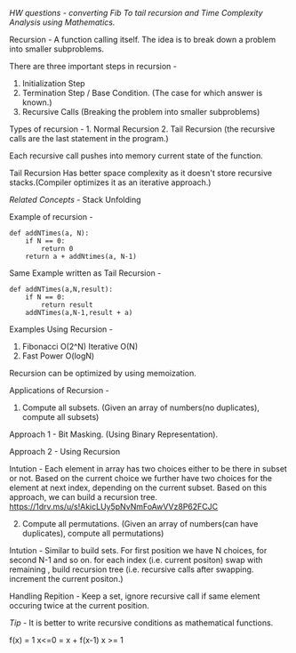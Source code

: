 _HW questions - converting Fib To tail recursion and Time Complexity Analysis using Mathematics._

Recursion - A function calling itself. The idea is to break down a problem into smaller subproblems.

There are three important steps in recursion - 

1. Initialization Step
2. Termination Step / Base Condition. (The case for which answer is known.)
3. Recursive Calls (Breaking the problem into smaller subproblems)

Types of recursion - 1. Normal Recursion 2. Tail Recursion (the recursive calls are the last statement in the program.)

Each recursive call pushes into memory current state of the function.

Tail Recursion Has better space complexity as it doesn't store recursive stacks.(Compiler optimizes it as an iterative approach.)

_Related Concepts_ - Stack Unfolding

Example of recursion - 

```
def addNTimes(a, N):
    if N == 0:
        return 0
    return a + addNtimes(a, N-1)
```
Same Example written as Tail Recursion - 

```
def addNTimes(a,N,result):
    if N == 0:
        return result
    addNTimes(a,N-1,result + a)
```

Examples Using Recursion - 

1. Fibonacci O(2^N) Iterative O(N)
2. Fast Power O(logN)

Recursion can be optimized by using memoization.

Applications of Recursion - 

1. Compute all subsets. (Given an array of numbers(no duplicates), compute all subsets)

Approach 1 -  Bit Masking. (Using Binary Representation).

Approach 2 - Using Recursion

Intution - Each element in array has two choices either to be there in subset or not.
Based on the current choice we further have two choices for the element at next index, depending on the current subset.
Based on this approach, we can build a recursion tree. https://1drv.ms/u/s!AkicLUy5pNvNmFoAwVVz8P62FCJC

2. Compute all permutations. (Given an array of numbers(can have duplicates), compute all permutations)
   
Intution - Similar to build sets.
For first position we have N choices, for second N-1 and so on.
for each index (i.e. current positon) swap with remaining , build recursion tree (i.e. recursive calls after swapping. increment the current positon.)

Handling Repition - Keep a set, ignore recursive call if same element occuring twice at the current position.

*Tip* - It is better to write recursive conditions as mathematical functions.

f(x) = 1 x<=0
     = x + f(x-1) x >= 1